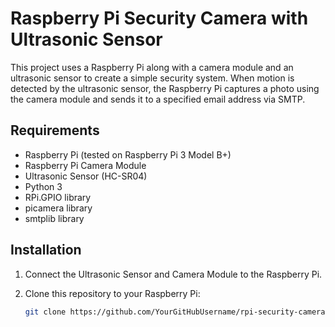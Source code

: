 # Raspberry Pi Security Camera with Ultrasonic Sensor

This project uses a Raspberry Pi along with a camera module and an ultrasonic sensor to create a simple security system. When motion is detected by the ultrasonic sensor, the Raspberry Pi captures a photo using the camera module and sends it to a specified email address via SMTP.

## Requirements

- Raspberry Pi (tested on Raspberry Pi 3 Model B+)
- Raspberry Pi Camera Module
- Ultrasonic Sensor (HC-SR04)
- Python 3
- RPi.GPIO library
- picamera library
- smtplib library

## Installation

1. Connect the Ultrasonic Sensor and Camera Module to the Raspberry Pi.
2. Clone this repository to your Raspberry Pi:

   ```bash
   git clone https://github.com/YourGitHubUsername/rpi-security-camera.git
